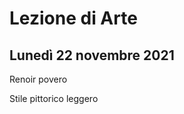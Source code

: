 # Lezione di Arte
## Lunedì 22 novembre 2021

Renoir povero

Stile pittorico leggero


<!--stackedit_data:
eyJoaXN0b3J5IjpbMTI5MDU3NTY1MF19
-->